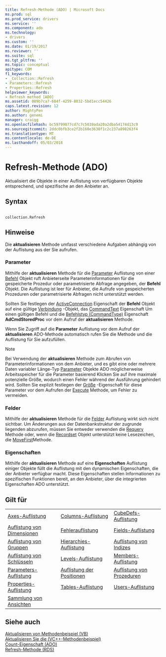 ```yaml
---
title: Refresh-Methode (ADO) | Microsoft Docs
ms.prod: sql
ms.prod_service: drivers
ms.service: ''
ms.component: ado
ms.technology:
- drivers
ms.custom: ''
ms.date: 01/19/2017
ms.reviewer: ''
ms.suite: sql
ms.tgt_pltfrm: ''
ms.topic: conceptual
apitype: COM
f1_keywords:
- _Collection::Refresh
- Parameters::Refresh
- Properties::Refresh
helpviewer_keywords:
- Refresh method [ADO]
ms.assetid: 089b7ca7-684f-4259-8032-5bd1ecc54426
caps.latest.revision: 12
author: MightyPen
ms.author: genemi
manager: craigg
ms.openlocfilehash: bc59799077cd7c7c5039ada20a2dba54174d13c9
ms.sourcegitcommit: 2ddc0bfb3ce2f2b160e3638f1c2c237a898263f4
ms.translationtype: MT
ms.contentlocale: de-DE
ms.lasthandoff: 05/03/2018
---
```

# <a name="refresh-method-ado"></a>Refresh-Methode (ADO)
Aktualisiert die Objekte in einer Auflistung von verfügbaren Objekte entsprechend, und spezifische an den Anbieter an.  
  
## <a name="syntax"></a>Syntax  
  
```  
  
collection.Refresh  
```  
  
## <a name="remarks"></a>Hinweise  
 Die **aktualisieren** Methode umfasst verschiedene Aufgaben abhängig von der Auflistung aus der Sie aufrufen.  
  
### <a name="parameters"></a>Parameter  
 Mithilfe der **aktualisieren** Methode für die [Parameter](../../../ado/reference/ado-api/parameters-collection-ado.md) Auflistung von einer [Befehl](../../../ado/reference/ado-api/command-object-ado.md) Objekt ruft Anbieterseite Parameterinformationen für die gespeicherte Prozedur oder parametrisierte Abfrage angegeben, der **Befehl** Objekt. Die Auflistung ist leer für Anbieter, die Aufrufe von gespeicherten Prozeduren oder parametrisierte Abfragen nicht unterstützt werden.  
  
 Sollten Sie festlegen der [ActiveConnection](../../../ado/reference/ado-api/activeconnection-property-ado.md) Eigenschaft der **Befehl** Objekt auf eine gültige [Verbindung](../../../ado/reference/ado-api/connection-object-ado.md) -Objekt, das [CommandText](../../../ado/reference/ado-api/commandtext-property-ado.md) Eigenschaft Um einen gültigen Befehl und die [Befehlstyp (CommandType)](../../../ado/reference/ado-api/commandtype-property-ado.md) Eigenschaft **AdCmdStoredProc** vor dem Aufruf der **aktualisieren** Methode.  
  
 Wenn Sie Zugriff auf die **Parameter** Auflistung vor dem Aufruf der **aktualisieren** ADO-Methode automatisch rufen Sie die Methode und die Auflistung für Sie aufzufüllen.  
  
> [!NOTE]
>  Bei Verwendung der **aktualisieren** Methode zum Abrufen von Parameterinformationen von dem Anbieter, und es gibt eine oder mehrere Daten variabler Länge-Typ [Parameter](../../../ado/reference/ado-api/parameter-object.md) Objekte ADO möglicherweise Arbeitsspeicher für die Parameter basierend Klicken Sie auf ihre maximale potenzielle Größe, wodurch einen Fehler während der Ausführung gehindert wird. Sollten Sie explizit festlegen der [Größe](../../../ado/reference/ado-api/size-property-ado-parameter.md) -Eigenschaft für diese Parameter vor dem Aufrufen der [Execute](../../../ado/reference/ado-api/execute-method-ado-command.md) Methode, um Fehler zu vermeiden.  
  
### <a name="fields"></a>Felder  
 Mithilfe der **aktualisieren** Methode für die [Felder](../../../ado/reference/ado-api/fields-collection-ado.md) Auflistung wirkt sich nicht sichtbar. Um Änderungen aus der Datenbankstruktur der zugrunde liegenden abzurufen, müssen Sie entweder verwenden die [Requery](../../../ado/reference/ado-api/requery-method.md) Methode oder, wenn die [Recordset](../../../ado/reference/ado-api/recordset-object-ado.md) Objekt unterstützt keine Lesezeichen, die [MoveFirst](../../../ado/reference/ado-api/movefirst-movelast-movenext-and-moveprevious-methods-ado.md)Methode.  
  
### <a name="properties"></a>Eigenschaften  
 Mithilfe der **aktualisieren** Methode auf eine **Eigenschaften** Auflistung einiger Objekte füllt die Auflistung mit den dynamischen Eigenschaften, die der Anbieter verfügbar macht. Diese Eigenschaften stellen Informationen zu spezifischen Funktionen bereit, an den Anbieter, über die integrierten Eigenschaften ADO unterstützt.  
  
## <a name="applies-to"></a>Gilt für  
  
||||  
|-|-|-|  
|[Axes-Auflistung](../../../ado/reference/ado-md-api/axes-collection-ado-md.md)|[Columns-Auflistung](../../../ado/reference/adox-api/columns-collection-adox.md)|[CubeDefs-Auflistung](../../../ado/reference/ado-md-api/cubedefs-collection-ado-md.md)|  
|[Auflistung von Dimensionen](../../../ado/reference/ado-md-api/dimensions-collection-ado-md.md)|[Fehlerauflistung](../../../ado/reference/ado-api/errors-collection-ado.md)|[Fields-Auflistung](../../../ado/reference/ado-api/fields-collection-ado.md)|  
|[Auflistung von Gruppen](../../../ado/reference/adox-api/groups-collection-adox.md)|[Hierarchies-Auflistung](../../../ado/reference/ado-md-api/hierarchies-collection-ado-md.md)|[Auflistung von Indizes](../../../ado/reference/adox-api/indexes-collection-adox.md)|  
|[Auflistung von Schlüsseln](../../../ado/reference/adox-api/keys-collection-adox.md)|[Levels-Auflistung](../../../ado/reference/ado-md-api/levels-collection-ado-md.md)|[Members-Auflistung](../../../ado/reference/ado-md-api/members-collection-ado-md.md)|  
|[Parameters-Auflistung](../../../ado/reference/ado-api/parameters-collection-ado.md)|[Auflistung der Positionen](../../../ado/reference/ado-md-api/positions-collection-ado-md.md)|[Auflistung von Prozeduren](../../../ado/reference/adox-api/procedures-collection-adox.md)|  
|[Properties-Auflistung](../../../ado/reference/ado-api/properties-collection-ado.md)|[Tables-Auflistung](../../../ado/reference/adox-api/tables-collection-adox.md)|[Users-Auflistung](../../../ado/reference/adox-api/users-collection-adox.md)|  
|[Sammlung von Ansichten](../../../ado/reference/adox-api/views-collection-adox.md)|||  
  
## <a name="see-also"></a>Siehe auch  
 [Aktualisieren von Methodenbeispiel (VB)](../../../ado/reference/ado-api/refresh-method-example-vb.md)   
 [Aktualisieren Sie die (VC++-Methodenbeispiel)](../../../ado/reference/ado-api/refresh-method-example-vc.md)   
 [Count-Eigenschaft (ADO)](../../../ado/reference/ado-api/count-property-ado.md)   
 [Refresh-Methode (RDS)](../../../ado/reference/rds-api/refresh-method-rds.md)
